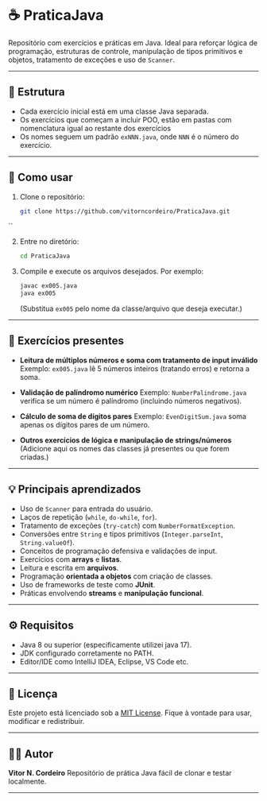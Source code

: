 
# ☕ PraticaJava

Repositório com exercícios e práticas em Java. Ideal para reforçar lógica de programação, estruturas de controle, manipulação de tipos primitivos e objetos, tratamento de exceções e uso de `Scanner`.

---

## 📂 Estrutura

- Cada exercício inicial está em uma classe Java separada.
- Os exercícios que começam a incluir POO, estão em pastas com nomenclatura igual ao restante dos exercícios
- Os nomes seguem um padrão `exNNN.java`, onde `NNN` é o número do exercício.

---

## 📌 Como usar

1. Clone o repositório:
   ```bash
   git clone https://github.com/vitorncordeiro/PraticaJava.git
``

2. Entre no diretório:

   ```bash
   cd PraticaJava
   ```
3. Compile e execute os arquivos desejados. Por exemplo:

   ```bash
   javac ex005.java
   java ex005
   ```

   (Substitua `ex005` pelo nome da classe/arquivo que deseja executar.)

---

## 🔧 Exercícios presentes

* **Leitura de múltiplos números e soma com tratamento de input inválido**
  Exemplo: `ex005.java` lê 5 números inteiros (tratando erros) e retorna a soma.

* **Validação de palíndromo numérico**
  Exemplo: `NumberPalindrome.java` verifica se um número é palíndromo (incluindo números negativos).

* **Cálculo de soma de dígitos pares**
  Exemplo: `EvenDigitSum.java` soma apenas os dígitos pares de um número.

* **Outros exercícios de lógica e manipulação de strings/números**
  (Adicione aqui os nomes das classes já presentes ou que forem criadas.)

---

## 💡 Principais aprendizados

* Uso de `Scanner` para entrada do usuário.
* Laços de repetição (`while`, `do-while`, `for`).
* Tratamento de exceções (`try-catch`) com `NumberFormatException`.
* Conversões entre `String` e tipos primitivos (`Integer.parseInt`, `String.valueOf`).
* Conceitos de programação defensiva e validações de input.
* Exercícios com **arrays** e **listas**.
* Leitura e escrita em **arquivos**.
* Programação **orientada a objetos** com criação de classes.
* Uso de frameworks de teste como **JUnit**.
* Práticas envolvendo **streams** e **manipulação funcional**.

---

## ⚙️ Requisitos

* Java 8 ou superior (especificamente utilizei java 17).
* JDK configurado corretamente no PATH.
* Editor/IDE como IntelliJ IDEA, Eclipse, VS Code etc.

---

## 📝 Licença

Este projeto está licenciado sob a [MIT License](LICENSE). Fique à vontade para usar, modificar e redistribuir.

---

## 🙋‍♂️ Autor

**Vitor N. Cordeiro**
Repositório de prática Java fácil de clonar e testar localmente.

---

